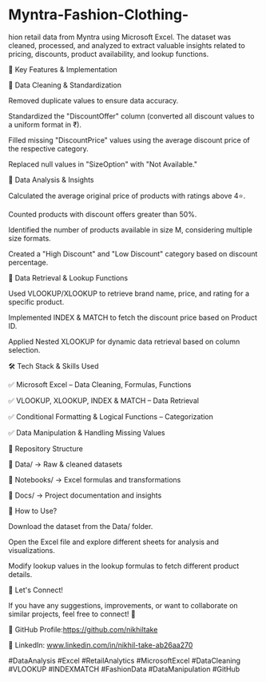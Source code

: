 # Myntra-Fashion-Clothing-
hion retail data from Myntra using Microsoft Excel. The dataset was cleaned, processed, and analyzed to extract valuable insights related to pricing, discounts, product availability, and lookup functions.

📌 Key Features & Implementation

🔹 Data Cleaning & Standardization

Removed duplicate values to ensure data accuracy.

Standardized the "DiscountOffer" column (converted all discount values to a uniform format in ₹).

Filled missing "DiscountPrice" values using the average discount price of the respective category.

Replaced null values in "SizeOption" with "Not Available."

🔹 Data Analysis & Insights

Calculated the average original price of products with ratings above 4⭐.

Counted products with discount offers greater than 50%.

Identified the number of products available in size M, considering multiple size formats.

Created a "High Discount" and "Low Discount" category based on discount percentage.

🔹 Data Retrieval & Lookup Functions

Used VLOOKUP/XLOOKUP to retrieve brand name, price, and rating for a specific product.

Implemented INDEX & MATCH to fetch the discount price based on Product ID.

Applied Nested XLOOKUP for dynamic data retrieval based on column selection.

🛠 Tech Stack & Skills Used

✅ Microsoft Excel – Data Cleaning, Formulas, Functions

✅ VLOOKUP, XLOOKUP, INDEX & MATCH – Data Retrieval

✅ Conditional Formatting & Logical Functions – Categorization

✅ Data Manipulation & Handling Missing Values

📂 Repository Structure

📁 Data/ → Raw & cleaned datasets

📁 Notebooks/ → Excel formulas and transformations

📁 Docs/ → Project documentation and insights

🚀 How to Use?

Download the dataset from the Data/ folder.

Open the Excel file and explore different sheets for analysis and visualizations.

Modify lookup values in the lookup formulas to fetch different product details.

📢 Let's Connect!

If you have any suggestions, improvements, or want to collaborate on similar projects, feel free to connect! 🚀

🔗 GitHub Profile:https://github.com/nikhiltake

🔗 LinkedIn: www.linkedin.com/in/nikhil-take-ab26aa270


#DataAnalysis #Excel #RetailAnalytics #MicrosoftExcel #DataCleaning #VLOOKUP #INDEXMATCH #FashionData #DataManipulation #GitHub

